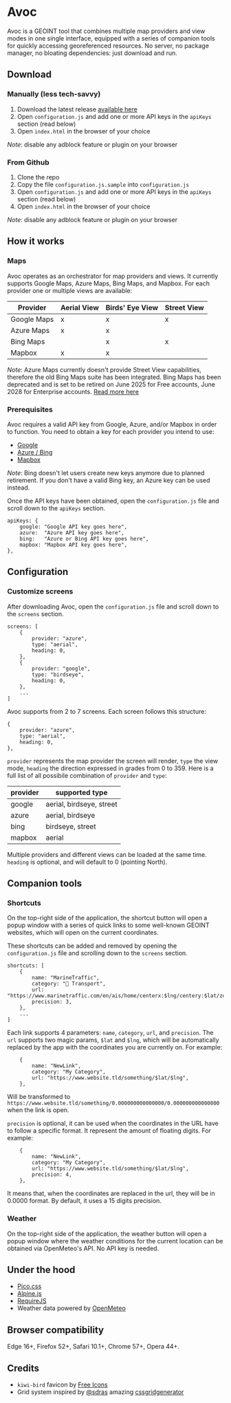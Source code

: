 # Avoc

Avoc is a GEOINT tool that combines multiple map providers and view modes in one single interface, equipped with a series of companion tools for quickly accessing georeferenced resources. No server, no package manager, no bloating dependencies: just download and run.

## Download

### Manually (less tech-savvy)
1. Download the latest release [available here](https://github.com/haruspeks/avoc/releases)
2. Open `configuration.js` and add one or more API keys in the `apiKeys` section (read below)
3. Open `index.html` in the browser of your choice

*Note*: disable any adblock feature or plugin on your browser

### From Github
1. Clone the repo
2. Copy the file `configuration.js.sample` into `configuration.js`
3. Open `configuration.js` and add one or more API keys in the `apiKeys` section (read below)
4. Open `index.html` in the browser of your choice

*Note*: disable any adblock feature or plugin on your browser

## How it works

### Maps
Avoc operates as an orchestrator for map providers and views. It currently supports Google Maps, Azure Maps, Bing Maps, and Mapbox. For each provider one or multiple views 
are available:

| Provider      | Aerial View   | Birds' Eye View | Street View |
| ------------- | ------------- | --------------- | ----------- |
| Google Maps   | x             | x               | x           |
| Azure Maps    | x             | x               |             |
| Bing Maps     |               | x               | x           |
| Mapbox        | x             | x               |             |

*Note*: Azure Maps currently doesn't provide Street View capabilities, therefore the old Bing Maps suite has been integrated. Bing Maps has been deprecated and is set to be retired on June 2025 for Free accounts, June 2028 for Enterprise accounts. [Read more here](https://learn.microsoft.com/en-us/bingmaps/getting-started/)

### Prerequisites
Avoc requires a valid API key from Google, Azure, and/or Mapbox in order to function. You need to obtain a key for each provider you intend to use:
- [Google](https://dev.to/simplecodeagency/how-to-setup-a-new-google-maps-api-key-4kp1)
- [Azure / Bing](https://learn.microsoft.com/en-us/azure/azure-maps/quick-demo-map-app#create-an-azure-maps-account)
- [Mapbox](https://docs.mapbox.com/help/getting-started/access-tokens/)

*Note*: Bing doesn't let users create new keys anymore due to planned retirement. If you don't have a valid Bing key, an Azure key can be used instead.

Once the API keys have been obtained, open the `configuration.js` file and scroll down to the `apiKeys` section.

```
apiKeys: {
    google: "Google API key goes here",
    azure:  "Azure API key goes here",
    bing:   "Azure or Bing API key goes here",
    mapbox: "Mapbox API key goes here",
},
```

## Configuration

### Customize screens
After downloading Avoc, open the `configuration.js` file and scroll down to the `screens` section.

```
screens: [
    {
        provider: "azure",
        type: "aerial",
        heading: 0,
    },
    {
        provider: "google",
        type: "birdseye",
        heading: 0,
    },
    ...
]
```

Avoc supports from 2 to 7 screens. Each screen follows this structure:

```
{
    provider: "azure",
    type: "aerial",
    heading: 0,
},
```

`provider` represents the map provider the screen will render, `type` the view mode, `heading` the direction expressed in grades from 0 to 359. Here is a full list of all possibile combination of `provider` and `type`:

| provider      | supported type           |
| ------------- | ------------------------ | 
| google        | aerial, birdseye, street |
| azure         | aerial, birdseye         |
| bing          | birdseye, street         |
| mapbox        | aerial                   |

Multiple providers and different views can be loaded at the same time. `heading` is optional, and will default to 0 (pointing North).

## Companion tools

### Shortcuts
On the top-right side of the application, the shortcut button will open a popup window with a series of quick links to some well-known GEOINT websites, which will open on the current coordinates.

These shortcuts can be added and removed by opening the `configuration.js` file and scrolling down to the `screens` section.

```
shortcuts: [
    {
        name: "MarineTraffic",
        category: "🛬 Transport",
        url: "https://www.marinetraffic.com/en/ais/home/centerx:$lng/centery:$lat/zoom:13",
        precision: 3,
    },
    ...
]
```

Each link supports 4 parameters: `name`, `category`, `url`, and `precision`. The `url` supports two magic params, `$lat` and `$lng`, which will be automatically replaced by the app with the coordinates you are currently on. For example:

```
    {
        name: "NewLink",
        category: "My Category",
        url: "https://www.website.tld/something/$lat/$lng",
    },
```

Will be transformed to `https://www.website.tld/something/0.000000000000000/0.000000000000000` when the link is open.

`precision` is optional, it can be used when the coordinates in the URL have to follow a specific format. It represent the amount of floating digits. For example:

```
    {
        name: "NewLink",
        category: "My Category",
        url: "https://www.website.tld/something/$lat/$lng",
        precision: 4,
    },
```

It means that, when the coordinates are replaced in the url, they will be in 0.0000 format. By default, it uses a 15 digits precision.

### Weather
On the top-right side of the application, the weather button will open a popup window where the weather conditions for the current location can be obtained via OpenMeteo's API. No API key is needed.

## Under the hood

- [Pico.css](https://picocss.com/)
- [Alpine.js](https://alpinejs.dev/)
- [RequireJS](https://requirejs.org/)
- Weather data powered by [OpenMeteo](https://open-meteo.com/)

## Browser compatibility

Edge 16+, Firefox 52+, Safari 10.1+, Chrome 57+, Opera 44+.

## Credits

- `kiwi-bird` favicon by [Free Icons](https://free-icons.github.io/free-icons/)
- Grid system inspired by [@sdras](https://github.com/sdras) amazing [cssgridgenerator](https://cssgrid-generator.netlify.app/)